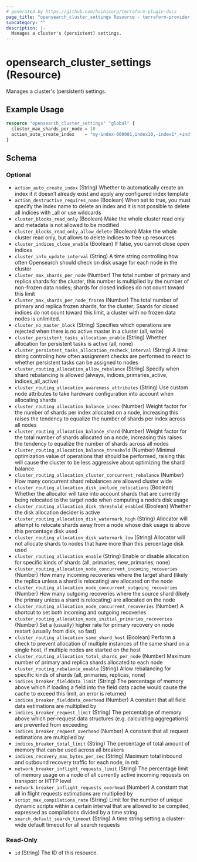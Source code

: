 ```yaml
---
# generated by https://github.com/hashicorp/terraform-plugin-docs
page_title: "opensearch_cluster_settings Resource - terraform-provider-opensearch"
subcategory: ""
description: |-
  Manages a cluster's (persistent) settings.
---
```


# opensearch_cluster_settings (Resource)

Manages a cluster's (persistent) settings.

## Example Usage

```terraform
resource "opensearch_cluster_settings" "global" {
  cluster_max_shards_per_node = 10
  action_auto_create_index    = "my-index-000001,index10,-index1*,+ind*"
}
```

<!-- schema generated by tfplugindocs -->
## Schema

### Optional

- `action_auto_create_index` (String) Whether to automatically create an index if it doesn’t already exist and apply any configured index template
- `action_destructive_requires_name` (Boolean) When set to true, you must specify the index name to delete an index and it is not possible to delete all indices with _all or use wildcards
- `cluster_blocks_read_only` (Boolean) Make the whole cluster read only and metadata is not allowed to be modified
- `cluster_blocks_read_only_allow_delete` (Boolean) Make the whole cluster read only, but allows to delete indices to free up resources
- `cluster_indices_close_enable` (Boolean) If false, you cannot close open indices
- `cluster_info_update_interval` (String) A time string controlling how often Opensearch should check on disk usage for each node in the cluster
- `cluster_max_shards_per_node` (Number) The total number of primary and replica shards for the cluster, this number is multiplied by the number of non-frozen data nodes; shards for closed indices do not count toward this limit
- `cluster_max_shards_per_node_frozen` (Number) The total number of primary and replica frozen shards, for the cluster; Ssards for closed indices do not count toward this limit, a cluster with no frozen data nodes is unlimited.
- `cluster_no_master_block` (String) Specifies which operations are rejected when there is no active master in a cluster (all, write)
- `cluster_persistent_tasks_allocation_enable` (String) Whether allocation for persistent tasks is active (all, none)
- `cluster_persistent_tasks_allocation_recheck_interval` (String) A time string controling how often assignment checks are performed to react to whether persistent tasks can be assigned to nodes
- `cluster_routing_allocation_allow_rebalance` (String) Specify when shard rebalancing is allowed (always, indices_primaries_active, indices_all_active)
- `cluster_routing_allocation_awareness_attributes` (String) Use custom node attributes to take hardware configuration into account when allocating shards
- `cluster_routing_allocation_balance_index` (Number) Weight factor for the number of shards per index allocated on a node, increasing this raises the tendency to equalize the number of shards per index across all nodes
- `cluster_routing_allocation_balance_shard` (Number) Weight factor for the total number of shards allocated on a node, increasing this raises the tendency to equalize the number of shards across all nodes
- `cluster_routing_allocation_balance_threshold` (Number) Minimal optimization value of operations that should be performed, raising this will cause the cluster to be less aggressive about optimizing the shard balance
- `cluster_routing_allocation_cluster_concurrent_rebalance` (Number) How many concurrent shard rebalances are allowed cluster wide
- `cluster_routing_allocation_disk_include_relocations` (Boolean) Whether the allocator will take into account shards that are currently being relocated to the target node when computing a node’s disk usage
- `cluster_routing_allocation_disk_threshold_enabled` (Boolean) Whether the disk allocation decider is active
- `cluster_routing_allocation_disk_watermark_high` (String) Allocator will attempt to relocate shards away from a node whose disk usage is above this percentage disk used
- `cluster_routing_allocation_disk_watermark_low` (String) Allocator will not allocate shards to nodes that have more than this percentage disk used
- `cluster_routing_allocation_enable` (String) Enable or disable allocation for specific kinds of shards (all, primaries, new_primaries, none)
- `cluster_routing_allocation_node_concurrent_incoming_recoveries` (Number) How many incoming recoveries where the target shard (likely the replica unless a shard is relocating) are allocated on the node
- `cluster_routing_allocation_node_concurrent_outgoing_recoveries` (Number) How many outgoing recoveries where the source shard (likely the primary unless a shard is relocating) are allocated on the node
- `cluster_routing_allocation_node_concurrent_recoveries` (Number) A shortcut to set both incoming and outgoing recoveries
- `cluster_routing_allocation_node_initial_primaries_recoveries` (Number) Set a (usually) higher rate for primary recovery on node restart (usually from disk, so fast)
- `cluster_routing_allocation_same_shard_host` (Boolean) Perform a check to prevent allocation of multiple instances of the same shard on a single host, if multiple nodes are started on the host
- `cluster_routing_allocation_total_shards_per_node` (Number) Maximum number of primary and replica shards allocated to each node
- `cluster_routing_rebalance_enable` (String) Allow rebalancing for specific kinds of shards (all, primaries, replicas, none)
- `indices_breaker_fielddata_limit` (String) The percentage of memory above which if loading a field into the field data cache would cause the cache to exceed this limit, an error is returned
- `indices_breaker_fielddata_overhead` (Number) A constant that all field data estimations are multiplied by
- `indices_breaker_request_limit` (String) The percentabge of memory above which per-request data structures (e.g. calculating aggregations) are prevented from exceeding
- `indices_breaker_request_overhead` (Number) A constant that all request estimations are multiplied by
- `indices_breaker_total_limit` (String) The percentage of total amount of memory that can be used across all breakers
- `indices_recovery_max_bytes_per_sec` (String) Maximum total inbound and outbound recovery traffic for each node, in mb
- `network_breaker_inflight_requests_limit` (String) The percentage limit of memory usage on a node of all currently active incoming requests on transport or HTTP level
- `network_breaker_inflight_requests_overhead` (Number) A constant that all in flight requests estimations are multiplied by
- `script_max_compilations_rate` (String) Limit for the number of unique dynamic scripts within a certain interval that are allowed to be compiled, expressed as compilations divided by a time string
- `search_default_search_timeout` (String) A time string setting a cluster-wide default timeout for all search requests

### Read-Only

- `id` (String) The ID of this resource.


